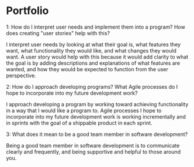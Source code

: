 # Portfolio

1: How do I interpret user needs and implement them into a program? How does creating "user stories" help with this? 

I interpret user needs by looking at what their goal is, what features they want, what functionality they would like, and what changes they would want. A user story would help with this because it would add clarity to what the goal is by adding descriptions and explanations of what features are wanted, and how they would be expected to function from the user perspective. 

2: How do I approach developing programs? What Agile processes do I hope to incorporate into my future development work?

I approach developing a program by working toward achieving functionality in a way that I would like a program to. Agile processes I hope to incorporate into my future development work is working incrementally and in sprints with the goal of a shippable product in each sprint. 

3: What does it mean to be a good team member in software development?

Being a good team member in software development is to communicate clearly and frequently, and being supportive and helpful to those around you. 
